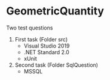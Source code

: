 # GeometricQuantity
Two test questions

1. First task (Folder src)
    - Visual Studio 2019
    - .NET Standard 2.0
    - xUnit
2. Second task (Folder SqlQuestion)
    - MSSQL
